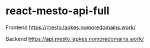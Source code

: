 # react-mesto-api-full

Frontend https://mesto.lapkes.nomoredomains.work/

Backend https://api.mesto.lapkes.nomoredomains.work/
